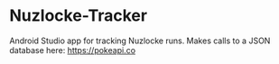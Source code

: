 # Nuzlocke-Tracker
Android Studio app for tracking Nuzlocke runs. Makes calls to a JSON database here: https://pokeapi.co
